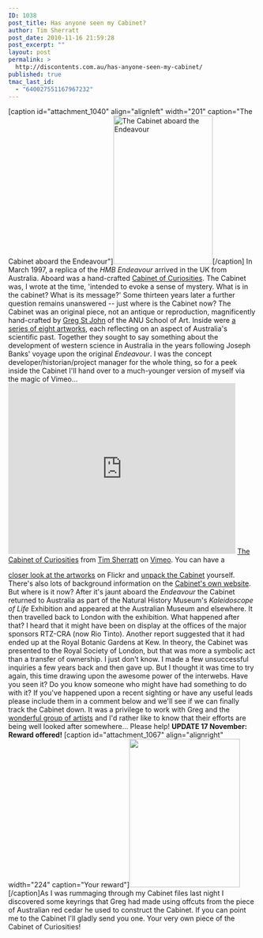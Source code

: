 ```yaml
---
ID: 1038
post_title: Has anyone seen my Cabinet?
author: Tim Sherratt
post_date: 2010-11-16 21:59:28
post_excerpt: ""
layout: post
permalink: >
  http://discontents.com.au/has-anyone-seen-my-cabinet/
published: true
tmac_last_id:
  - "640027551167967232"
---
```

[caption id="attachment_1040" align="alignleft" width="201" caption="The Cabinet aboard the Endeavour"][<img src="http://discontents.com.au/wp-content/uploads/2010/11/cabinet003-201x300.jpg" alt="The Cabinet aboard the Endeavour" title="cabinet003" width="201" height="300" class="size-medium wp-image-1040" />][1][/caption] In March 1997, a replica of the *HMB Endeavour* arrived in the UK from Australia. Aboard was a hand-crafted [Cabinet of Curiosities][2]. The Cabinet was, I wrote at the time, 'intended to evoke a sense of mystery. What is in the cabinet? What is its message?' Some thirteen years later a further question remains unanswered -- just where is the Cabinet now? The Cabinet was an original piece, not an antique or reproduction, magnificently hand-crafted by [Greg St John][3] of the ANU School of Art. Inside were [a series of eight artworks][4], each reflecting on an aspect of Australia's scientific past. Together they sought to say something about the development of western science in Australia in the years following Joseph Banks' voyage upon the original *Endeavour*. I was the concept developer/historian/project manager for the whole thing, so for a peek inside the Cabinet I'll hand over to a much-younger version of myself via the magic of Vimeo... <iframe src="http://player.vimeo.com/video/16792418" width="460" height="345" frameborder="0"></iframe>
[The Cabinet of Curiosities][5] from [Tim Sherratt][6] on [Vimeo][7]. You can have a 

[closer look at the artworks][8] on Flickr and [unpack the Cabinet][9] yourself. There's also lots of background information on the [Cabinet's own website][2]. But where is it now? After it's jaunt aboard the *Endeavour* the Cabinet returned to Australia as part of the Natural History Museum's *Kaleidoscope of Life* Exhibition and appeared at the Australian Museum and elsewhere. It then travelled back to London with the exhibition. What happened after that? I heard that it might have been on display at the offices of the major sponsors RTZ-CRA (now Rio Tinto). Another report suggested that it had ended up at the Royal Botanic Gardens at Kew. In theory, the Cabinet was presented to the Royal Society of London, but that was more a symbolic act than a transfer of ownership. I just don't know. I made a few unsuccessful inquiries a few years back and then gave up. But I thought it was time to try again, this time drawing upon the awesome power of the interwebs. Have you seen it? Do you know someone who might have had something to do with it? If you've happened upon a recent sighting or have any useful leads please include them in a comment below and we'll see if we can finally track the Cabinet down. It was a privilege to work with Greg and the [wonderful group of artists][10] and I'd rather like to know that their efforts are being well looked after somewhere... Please help! **UPDATE 17 November: Reward offered!** [caption id="attachment_1067" align="alignright" width="224" caption="Your reward"][<img src="http://discontents.com.au/wp-content/uploads/2010/11/IMG_5381-224x300.jpg" alt="" title="IMG_5381" width="224" height="300" class="size-medium wp-image-1067" />][11][/caption]As I was rummaging through my Cabinet files last night I discovered some keyrings that Greg had made using offcuts from the piece of Australian red cedar he used to construct the Cabinet. If you can point me to the Cabinet I'll gladly send you one. Your very own piece of the Cabinet of Curiosities!

 [1]: http://www.flickr.com/photos/55336121@N00/5171864480/in/set-72157625255113457/
 [2]: http://www.asap.unimelb.edu.au/cabinet/cab_home.htm
 [3]: http://www.flickr.com/photos/55336121@N00/5180659041/
 [4]: http://www.asap.unimelb.edu.au/cabinet/cab_open.htm
 [5]: http://vimeo.com/16792418
 [6]: http://vimeo.com/wragge
 [7]: http://vimeo.com
 [8]: http://www.flickr.com/photos/55336121@N00/sets/72157625270478563/
 [9]: http://www.flickr.com/photos/55336121@N00/sets/72157625390510870/
 [10]: http://www.asap.unimelb.edu.au/cabinet/cab_arts.htm
 [11]: http://discontents.com.au/wp-content/uploads/2010/11/IMG_5381.jpg
